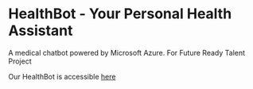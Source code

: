 # HealthBot - Your Personal Health Assistant
A medical chatbot powered by Microsoft Azure. For Future Ready Talent Project

Our HealthBot is accessible [here](coffee-expert.github.io/Health-bot-FRT/)
